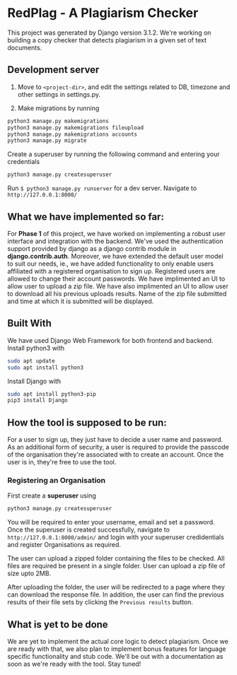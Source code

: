 # RedPlag - A Plagiarism Checker

This project was generated by Django version 3.1.2. We're working on building a copy checker that detects plagiarism in a given set of text documents.


## Development server
1. Move to ```<project-dir>```, and edit the settings related to DB, timezone and other settings in settings.py.

2. Make migrations by running 
```sh
python3 manage.py makemigrations
python3 manage.py makemigrations fileupload
python3 manage.py makemigrations accounts 
python3 manage.py migrate
```

Create a superuser by running the following command and entering your credentials
```sh
python3 manage.py createsuperuser
```

Run ```$ python3 manage.py runserver``` for a dev server. Navigate to ```http://127.0.0.1:8000/```


## What we have implemented so far:
For __Phase 1__ of this project, we have worked on implementing a robust user interface and integration with the backend. We've used the authentication support provided by django as a django contrib module in __django.contrib.auth__. Moreover, we have extended the default user model to suit our needs, ie., we have added functionality to only enable users affiliated with a registered organisation to sign up. Registered users are allowed to change their account passwords. We have implimented an UI to allow user to upload a zip file. We have also implimented an UI to allow user to download all his previous uploads results. Name of the zip file submitted and time at which it is submitted will be displayed.

## Built With
We have used Django Web Framework for both frontend and backend.
Install python3 with
```sh
sudo apt update
sudo apt install python3
```
Install Django with
```sh
sudo apt install python3-pip
pip3 install Django
```

## How the tool is supposed to be run:

For a user to sign up, they just have to decide a user name and password. As an additional form of security, a user is required to provide the passcode of the organisation they're associated with to create an account.
Once the user is in, they're free to use the tool.

### Registering an Organisation 
First create a **superuser** using
```sh
python3 manage.py createsuperuser
```
You will be required to enter your username, email and set a password. Once the superuser is created successfully, navigate to ```http://127.0.0.1:8000/admin/``` and login with your superuser credidentials and register Organisations as required.

The user can upload a zipped folder containing the files to be checked. All files are required be present in a single folder. User can upload a zip file of size upto 2MB. 

After uploading the folder, the user will be redirected to a page where they can download the response file. In addition, the user can find the previous results of their file sets by clicking the ```Previous results``` button. 

## What is yet to be done
We are yet to implement the actual core logic to detect plagiarism. Once we are ready with that, we also plan to implement bonus features for language specific functionality and stub code.
We'll be out with a documentation as soon as we're ready with the tool. Stay tuned!

